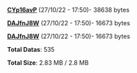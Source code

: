 [**CYp16avP**](/data/CYp16avP.txt) (27/10/22 - 17:50)- 38638 bytes

[**DAJfnJ8W**](/data/DAJfnJ8W.txt) (27/10/22 - 17:50)- 16673 bytes

[**DAJfnJ8W**](/data/DAJfnJ8W.txt) (27/10/22 - 17:50)- 16673 bytes

**Total Datas**: 535

**Total Size**: 2.83 MB / 2.8 MB